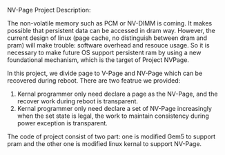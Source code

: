 NV-Page Project Description:

The non-volatile memory such as PCM or NV-DIMM is coming. It makes possible that persistent data can be accessed in dram way.
However, the current design of linux (page cache, no distinguish between dram and pram) will make trouble: software overhead and resouce usage.
So it is necessary to make future OS support persistent ram by using a new foundational mechanism, which is the target of Project NVPage.

In this project, we divide page to V-Page and NV-Page which can be recovered during reboot. There are two featrue we provided:
1. Kernal programmer only need declare a page as the NV-Page, and the recover work during reboot is transparent.
2. Kernal programmer only need declare a set of NV-Page increasingly when the set state is legal, the work to maintain consistency during power exception is transparent.

The code of project consist of two part: one is modified Gem5 to support pram and the other one is modified linux kernal to support NV-Page.
